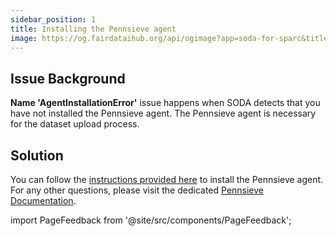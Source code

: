 ```yaml
---
sidebar_position: 1
title: Installing the Pennsieve agent
image: https://og.fairdataihub.org/api/ogimage?app=soda-for-sparc&title=Installing%20the%20Pennsieve%20agent&description=Common%20errors%20and%20their%20solutions
---
```


## Issue Background

**Name 'AgentInstallationError'** issue happens when SODA detects that you have not installed the Pennsieve agent. The Pennsieve agent is necessary for the dataset upload process.

## Solution

You can follow the [instructions provided here](https://docs.pennsieve.io/docs/installing-the-pennsieve-agent-1) to install the Pennsieve agent. For any other questions, please visit the dedicated [Pennsieve Documentation](https://docs.pennsieve.io/docs).

import PageFeedback from '@site/src/components/PageFeedback';

<PageFeedback />
